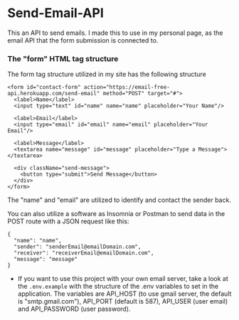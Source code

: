 # Send-Email-API
This an API to send emails. I made this to use in my personal page, as the email API that the form submission is connected to.

### The "form" HTML tag structure

The form tag structure utilized in my site has the following structure

```
<form id="contact-form" action="https://email-free-api.herokuapp.com/send-email" method="POST" target="#">
  <label>Name</label>
  <input type="text" id="name" name="name" placeholder="Your Name"/>

  <label>Email</label>
  <input type="email" id="email" name="email" placeholder="Your Email"/>

  <label>Message</label>
  <textarea name="message" id="message" placeholder="Type a Message"></textarea>

  <div className="send-message">
    <button type="submit">Send Message</button>
  </div>
</form>
```

The "name" and "email" are utilized to identify and contact the sender back.

You can also utilize a software as Insomnia or Postman to send data in the POST route with a JSON request like this:

```
{
  "name": "name",
  "sender": "senderEmail@emailDomain.com",
  "receiver": "receiverEmail@emailDomain.com",
  "message": "message"
}
```

- If you want to use this project with your own email server, take a look at the `.env.example` with the structure of the .env variables to set in the application. The variables are API_HOST (to use gmail server, the default is "smtp.gmail.com"), API_PORT (default is 587), API_USER (user email) and API_PASSWORD (user password).